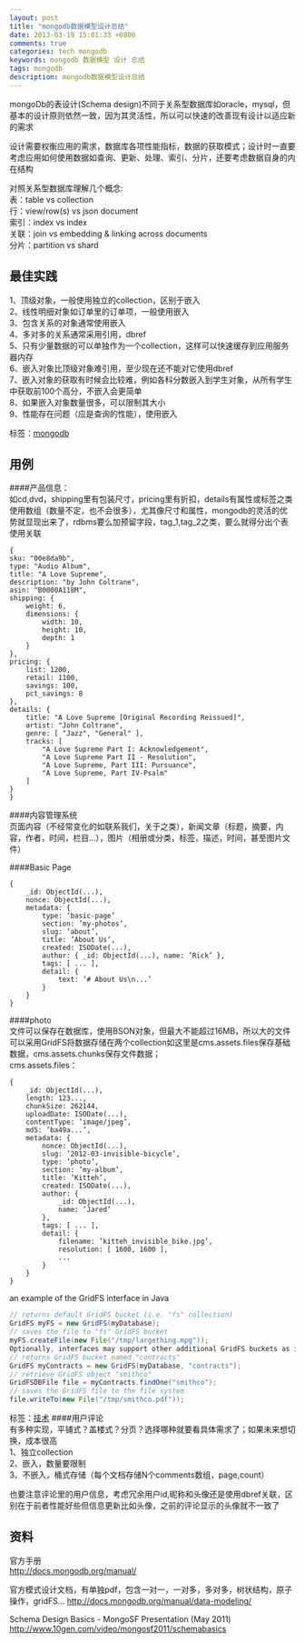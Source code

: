 ```yaml
---
layout: post
title: "mongodb数据模型设计总结"
date: 2013-03-19 15:01:33 +0800
comments: true
categories: tech mongodb
keywords: mongodb 数据模型 设计 总结
tags: mongodb
description: mongodb数据模型设计总结
---
```

mongoDb的表设计(Schema design)不同于关系型数据库如oracle，mysql，但基本的设计原则依然一致，因为其灵活性，所以可以快速的改善现有设计以适应新的需求  

设计需要权衡应用的需求，数据库各项性能指标，数据的获取模式；设计时一直要考虑应用如何使用数据如查询、更新、处理、索引、分片，还要考虑数据自身的内在结构

对照关系型数据库理解几个概念:  
表：table  vs  collection  
行：view/row(s)	vs json document  
索引：index	vs index  
关联：join vs	embedding & linking across documents  
分片：partition	vs shard  
<!--more-->
最佳实践  
----
1、顶级对象，一般使用独立的collection，区别于嵌入  
2、线性明细对象如订单里的订单项，一般使用嵌入  
3、包含关系的对象通常使用嵌入  
4、多对多的关系通常采用引用，dbref  
5、只有少量数据的可以单独作为一个collection，这样可以快速缓存到应用服务器内存  
6、嵌入对象比顶级对象难引用，至少现在还不能对它使用dbref  
7、嵌入对象的获取有时候会比较难，例如各科分数嵌入到学生对象，从所有学生中获取前100个高分，不嵌入会更简单  
8、如果嵌入对象数量很多，可以限制其大小  
9、性能存在问题（应是查询的性能），使用嵌入  

标签：[mongodb](/blog/categories/mongodb)  

用例
----
####产品信息：  
如cd,dvd，shipping里有包装尺寸，pricing里有折扣，details有属性或标签之类使用数组（数量不定，也不会很多），尤其像尺寸和属性，mongodb的灵活的优势就显现出来了，rdbms要么加预留字段，tag_1,tag_2之类，要么就得分出个表使用关联  
```
{
sku: "00e8da9b",
type: "Audio Album",
title: "A Love Supreme",
description: "by John Coltrane",
asin: "B0000A118M",
shipping: {
	weight: 6,
	dimensions: {
		width: 10,
		height: 10,
		depth: 1
	}
},
pricing: {
	list: 1200,
	retail: 1100,
	savings: 100,
	pct_savings: 8
},
details: {
	title: "A Love Supreme [Original Recording Reissued]",
	artist: "John Coltrane",
	genre: [ "Jazz", "General" ],
	tracks: [
		"A Love Supreme Part I: Acknowledgement",
		"A Love Supreme Part II - Resolution",
		"A Love Supreme, Part III: Pursuance",
		"A Love Supreme, Part IV-Psalm"
	]
}
}
```

####内容管理系统  
页面内容（不经常变化的如联系我们，关于之类），新闻文章（标题，摘要，内容，作者，时间，栏目...），图片（相册或分类，标签，描述，时间，甚至图片文件）  

####Basic Page 
```
{
	_id: ObjectId(...),
	nonce: ObjectId(...),
	metadata: {
		type: ’basic-page’
		section: ’my-photos’,
		slug: ’about’,
		title: ’About Us’,
		created: ISODate(...),
		author: { _id: ObjectId(...), name: ’Rick’ },
		tags: [ ... ],
		detail: { 
			text: ’# About Us\n...’ 
		}
	}
}
```
 
####photo  
文件可以保存在数据库，使用BSON对象，但最大不能超过16MB，所以大的文件可以采用GridFS将数据存储在两个collection如这里是cms.assets.files保存基础数据，cms.assets.chunks保存文件数据；  
cms.assets.files：
```
{
	_id: ObjectId(...),
	length: 123...,
	chunkSize: 262144,
	uploadDate: ISODate(...),
	contentType: ’image/jpeg’,
	md5: ’ba49a...’,
	metadata: {
		nonce: ObjectId(...),
		slug: ’2012-03-invisible-bicycle’,
		type: ’photo’,
		section: ’my-album’,
		title: ’Kitteh’,
		created: ISODate(...),
		author: { 
			_id: ObjectId(...), 
			name: ’Jared’ 
		},
		tags: [ ... ],
		detail: {
			filename: ’kitteh_invisible_bike.jpg’,
			resolution: [ 1600, 1600 ], 
			... 
		}
	}
}
```
an example of the GridFS interface in Java  
```java
// returns default GridFS bucket (i.e. "fs" collection)
GridFS myFS = new GridFS(myDatabase);
// saves the file to "fs" GridFS bucket
myFS.createFile(new File("/tmp/largething.mpg"));
Optionally, interfaces may support other additional GridFS buckets as in the following example:
// returns GridFS bucket named "contracts"
GridFS myContracts = new GridFS(myDatabase, "contracts");
// retrieve GridFS object "smithco"
GridFSDBFile file = myContracts.findOne("smithco");
// saves the GridFS file to the file system
file.writeTo(new File("/tmp/smithco.pdf"));
```
标签：[技术](/blog/categories/tech) 
####用户评论  
有多种实现，平铺式？盖楼式？分页？选择哪种就要看具体需求了；如果未来想切换，成本很高  
1、独立collection  
2、嵌入，数量要限制  
3、不嵌入，桶式存储（每个文档存储N个comments数组，page,count）  

也要注意评论里的用户信息，考虑冗余用户id,昵称和头像还是使用dbref关联，区别在于前者性能好些但信息更新比如头像，之前的评论显示的头像就不一致了

资料  
----
官方手册  
http://docs.mongodb.org/manual/  

官方模式设计文档，有单独pdf，包含一对一，一对多，多对多，树状结构，原子操作，gridFS...
http://docs.mongodb.org/manual/data-modeling/  

Schema Design Basics - MongoSF Presentation (May 2011)
http://www.10gen.com/video/mongosf2011/schemabasics  

